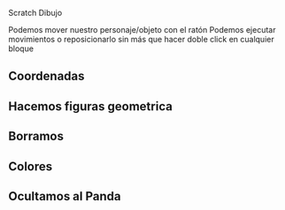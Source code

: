 Scratch Dibujo

Podemos mover nuestro personaje/objeto con el ratón
Podemos ejecutar movimientos o reposicionarlo sin más que hacer doble click en cualquier bloque

## Coordenadas
## Hacemos figuras geometrica
## Borramos
## Colores
## Ocultamos al Panda
